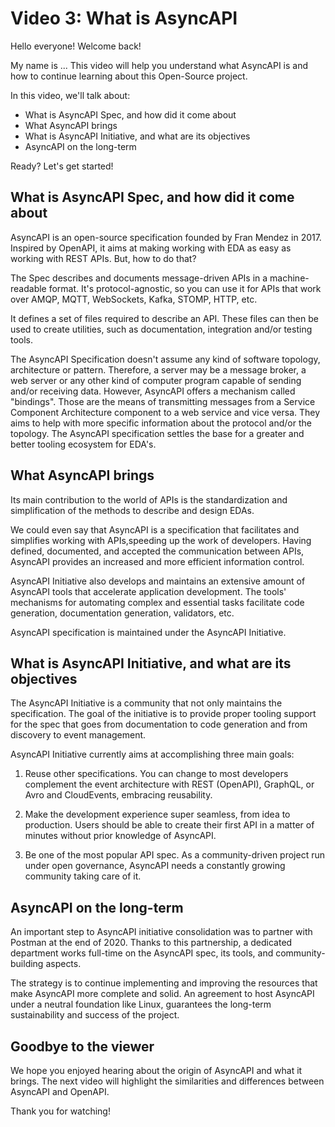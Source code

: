 # Video 3: What is AsyncAPI
 
Hello everyone! Welcome back!

My name is ...  This video will help you understand what AsyncAPI is and how to continue learning about this Open-Source project. 

In this video, we'll talk about:

 - What is AsyncAPI Spec, and how did it come about
 - What AsyncAPI brings
 - What is AsyncAPI Initiative, and what are its objectives
 - AsyncAPI on the long-term

 Ready? Let's get started!

## What is AsyncAPI Spec, and how did it come about

AsyncAPI is an open-source specification founded by Fran Mendez in 2017. Inspired by OpenAPI, it aims at making working with EDA as easy as working with REST APIs. But, how to do that?

The Spec describes and documents message-driven APIs in a machine-readable format. It's protocol-agnostic, so you can use it for APIs that work over AMQP, MQTT, WebSockets, Kafka, STOMP, HTTP, etc.

It defines a set of files required to describe an API. These files can then be used to create utilities, such as documentation, integration and/or testing tools.

The AsyncAPI Specification doesn't assume any kind of software topology, architecture or pattern. Therefore, a server may be a message broker, a web server or any other kind of computer program capable of sending and/or receiving data. However, AsyncAPI offers a mechanism called "bindings". Those are the means of transmitting messages from a Service Component Architecture component to a web service and vice versa. They aims to help with more specific information about the protocol and/or the topology. The AsyncAPI specification settles the base for a greater and better tooling ecosystem for EDA's.

## What AsyncAPI brings

Its main contribution to the world of APIs is the standardization and simplification of the methods to describe and design EDAs.

We could even say that AsyncAPI is a specification that facilitates and simplifies working with APIs,speeding up the work of developers. Having defined, documented, and accepted the communication between APIs, AsyncAPI provides an increased and more efficient information control.

AsyncAPI Initiative also develops and maintains an extensive amount of AsyncAPI tools that accelerate application development. The tools' mechanisms for automating complex and essential tasks facilitate code generation, documentation generation, validators, etc. 

AsyncAPI specification is maintained under the AsyncAPI Initiative.

## What is AsyncAPI Initiative, and what are its objectives

The AsyncAPI Initiative is a community that not only maintains the specification. The goal of the initiative is to provide proper tooling support for the spec that goes from documentation to code generation and from discovery to event management.

AsyncAPI Initiative currently aims at accomplishing three main goals:

1. Reuse other specifications. You can change to most developers complement the event architecture with REST (OpenAPI), GraphQL, or Avro and CloudEvents, embracing reusability.

2. Make the development experience super seamless, from idea to production. Users should be able to create their first API in a matter of minutes without prior knowledge of AsyncAPI.

3. Be one of the most popular API spec. As a community-driven project run under open governance, AsyncAPI needs a constantly growing community taking care of it.

## AsyncAPI on the long-term

An important step to AsyncAPI initiative consolidation was to partner with Postman at the end of 2020. Thanks to this partnership, a dedicated department works full-time on the AsyncAPI spec, its tools, and community-building aspects.

The strategy is to continue implementing and improving the resources that make AsyncAPI more complete and solid. An agreement to host AsyncAPI under a neutral foundation like Linux, guarantees the long-term sustainability and success of the project.

## Goodbye to the viewer

We hope you enjoyed hearing about the origin of AsyncAPI and what it brings. The next video will highlight the similarities and differences between AsyncAPI and OpenAPI.

Thank you for watching!
